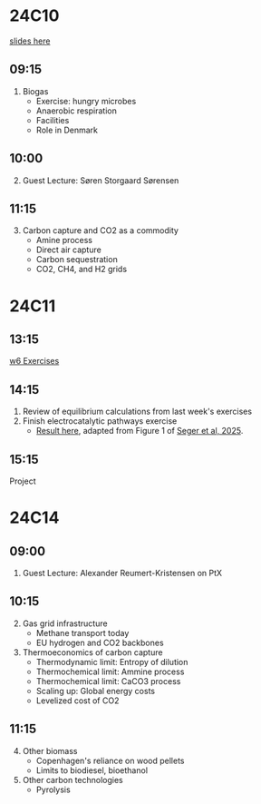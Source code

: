 
24C10
=====
[slides here](https://www.dropbox.com/scl/fi/mkyxz9s707ujp9tnrt0h0/25C10_biogas_and_carbon_capture.pptx?rlkey=eq09sh9wx6braknvqxqmmcork&dl=0)

09:15
-----
1. Biogas
   - Exercise: hungry microbes
   - Anaerobic respiration
   - Facilities
   - Role in Denmark

10:00
-----
2. Guest Lecture: Søren Storgaard Sørensen

11:15
-----
3. Carbon capture and CO2 as a commodity
   - Amine process
   - Direct air capture
   - Carbon sequestration
   - CO2, CH4, and H2 grids

24C11
=====

13:15
-----
[w6 Exercises](https://github.com/Green-Energy-Course/Green-Energy-Exercises/blob/main/w6_Carbon.ipynb)

14:15
-----
1. Review of equilibrium calculations from last week's exercises
2. Finish electrocatalytic pathways exercise
   - [Result here](https://www.dropbox.com/scl/fi/faz8jtx0amgwnxh6orlyl/reaction_pathways_solved.png?rlkey=rbf1l11zw5sqvbt22kysaeqp6&dl=0), adapted from Figure 1 of [Seger et al, 2025](https://doi.org/10.26434/chemrxiv-2024-x4dt6).

15:15
-----
Project

24C14
=====

09:00
-----
1. Guest Lecture: Alexander Reumert-Kristensen on PtX

10:15
-----
2. Gas grid infrastructure
   - Methane transport today
   - EU hydrogen and CO2 backbones
3. Thermoeconomics of carbon capture
   - Thermodynamic limit: Entropy of dilution
   - Thermochemical limit: Ammine process
   - Thermochemical limit: CaCO3 process
   - Scaling up: Global energy costs
   - Levelized cost of CO2

11:15
-----
4. Other biomass
   - Copenhagen's reliance on wood pellets
   - Limits to biodiesel, bioethanol
5. Other carbon technologies
   - Pyrolysis
